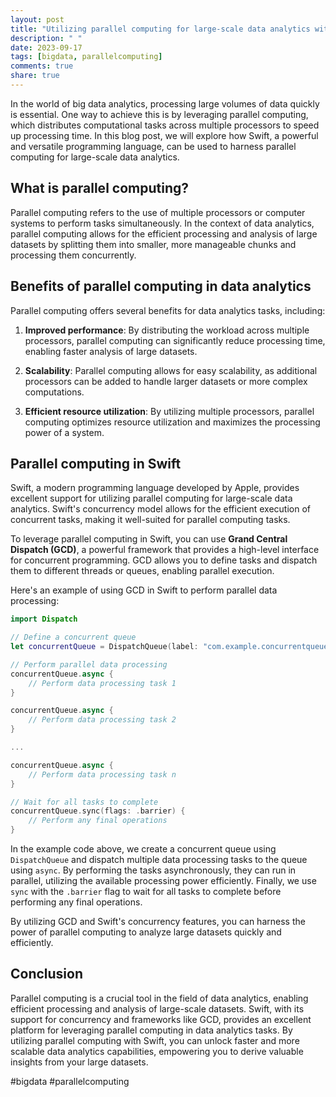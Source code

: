 ```yaml
---
layout: post
title: "Utilizing parallel computing for large-scale data analytics with Swift"
description: " "
date: 2023-09-17
tags: [bigdata, parallelcomputing]
comments: true
share: true
---
```


In the world of big data analytics, processing large volumes of data quickly is essential. One way to achieve this is by leveraging parallel computing, which distributes computational tasks across multiple processors to speed up processing time. In this blog post, we will explore how Swift, a powerful and versatile programming language, can be used to harness parallel computing for large-scale data analytics.

## What is parallel computing?

Parallel computing refers to the use of multiple processors or computer systems to perform tasks simultaneously. In the context of data analytics, parallel computing allows for the efficient processing and analysis of large datasets by splitting them into smaller, more manageable chunks and processing them concurrently.

## Benefits of parallel computing in data analytics

Parallel computing offers several benefits for data analytics tasks, including:

1. **Improved performance**: By distributing the workload across multiple processors, parallel computing can significantly reduce processing time, enabling faster analysis of large datasets.

2. **Scalability**: Parallel computing allows for easy scalability, as additional processors can be added to handle larger datasets or more complex computations.

3. **Efficient resource utilization**: By utilizing multiple processors, parallel computing optimizes resource utilization and maximizes the processing power of a system.

## Parallel computing in Swift

Swift, a modern programming language developed by Apple, provides excellent support for utilizing parallel computing for large-scale data analytics. Swift's concurrency model allows for the efficient execution of concurrent tasks, making it well-suited for parallel computing tasks.

To leverage parallel computing in Swift, you can use **Grand Central Dispatch (GCD)**, a powerful framework that provides a high-level interface for concurrent programming. GCD allows you to define tasks and dispatch them to different threads or queues, enabling parallel execution.

Here's an example of using GCD in Swift to perform parallel data processing:

```swift
import Dispatch

// Define a concurrent queue
let concurrentQueue = DispatchQueue(label: "com.example.concurrentqueue", attributes: .concurrent)

// Perform parallel data processing
concurrentQueue.async {
    // Perform data processing task 1
}

concurrentQueue.async {
    // Perform data processing task 2
}

...

concurrentQueue.async {
    // Perform data processing task n
}

// Wait for all tasks to complete
concurrentQueue.sync(flags: .barrier) {
    // Perform any final operations
}
```

In the example code above, we create a concurrent queue using `DispatchQueue` and dispatch multiple data processing tasks to the queue using `async`. By performing the tasks asynchronously, they can run in parallel, utilizing the available processing power efficiently. Finally, we use `sync` with the `.barrier` flag to wait for all tasks to complete before performing any final operations.

By utilizing GCD and Swift's concurrency features, you can harness the power of parallel computing to analyze large datasets quickly and efficiently.

## Conclusion

Parallel computing is a crucial tool in the field of data analytics, enabling efficient processing and analysis of large-scale datasets. Swift, with its support for concurrency and frameworks like GCD, provides an excellent platform for leveraging parallel computing in data analytics tasks. By utilizing parallel computing with Swift, you can unlock faster and more scalable data analytics capabilities, empowering you to derive valuable insights from your large datasets.

#bigdata #parallelcomputing